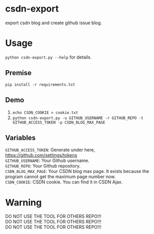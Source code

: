 # csdn-export
export csdn blog and create github issue blog.

# Usage
`python csdn-export.py --help` for details.

## Premise
```
pip install -r requirements.txt
```

## Demo
1. `echo CSDN_COOKIE > cookie.txt`  
2. `python csdn-export.py -u GITHUB_USERNAME -r GITHUB_REPO -t GITHUB_ACCESS_TOKEN -p CSDN_BLOG_MAX_PAGE`

## Variables
`GITHUB_ACCESS_TOKEN`: Generate under here, https://github.com/settings/tokens  
`GITHUB_USERNAME`: Your Github username.  
`GITHUB_REPO`: Your Github repository.  
`CSDN_BLOG_MAX_PAGE`: Your CSDN blog max page. It exists because the program cannot get the maximum page number now.   
`CSDN_COOKIE`: CSDN cookie. You can find it in CSDN Ajax.  


# Warning
DO NOT USE THE TOOL FOR OTHERS REPO!!!  
DO NOT USE THE TOOL FOR OTHERS REPO!!!  
DO NOT USE THE TOOL FOR OTHERS REPO!!!  
